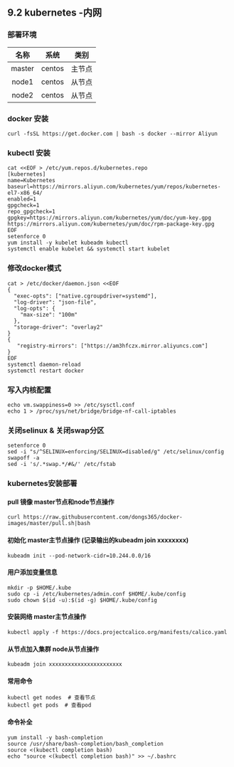 ## 9.2 kubernetes -内网
### 部署环境
|名称|系统|类别|
|:-:|:-:|:-:|
|master|centos|主节点|
|node1|centos|从节点|
|node2|centos|从节点|

### docker 安装
```
curl -fsSL https://get.docker.com | bash -s docker --mirror Aliyun
```
### kubectl 安装
```
cat <<EOF > /etc/yum.repos.d/kubernetes.repo
[kubernetes]
name=Kubernetes
baseurl=https://mirrors.aliyun.com/kubernetes/yum/repos/kubernetes-el7-x86_64/
enabled=1
gpgcheck=1
repo_gpgcheck=1
gpgkey=https://mirrors.aliyun.com/kubernetes/yum/doc/yum-key.gpg https://mirrors.aliyun.com/kubernetes/yum/doc/rpm-package-key.gpg
EOF
setenforce 0
yum install -y kubelet kubeadm kubectl
systemctl enable kubelet && systemctl start kubelet
```
### 修改docker模式
```
cat > /etc/docker/daemon.json <<EOF
{
  "exec-opts": ["native.cgroupdriver=systemd"],
  "log-driver": "json-file",
  "log-opts": {
    "max-size": "100m"
  },
  "storage-driver": "overlay2"
}
{
   "registry-mirrors": ["https://am3hfczx.mirror.aliyuncs.com"]
}
EOF
systemctl daemon-reload
systemctl restart docker
```

### 写入内核配置
```
echo vm.swappiness=0 >> /etc/sysctl.conf
echo 1 > /proc/sys/net/bridge/bridge-nf-call-iptables
```

### 关闭selinux & 关闭swap分区
```
setenforce 0
sed -i "s/^SELINUX=enforcing/SELINUX=disabled/g" /etc/selinux/config
swapoff -a
sed -i 's/.*swap.*/#&/' /etc/fstab
```

### kubernetes安装部署
#### pull 镜像 master节点和node节点操作
```
curl https://raw.githubusercontent.com/dongs365/docker-images/master/pull.sh|bash
```

#### 初始化 master主节点操作 (记录输出的kubeadm join xxxxxxxx)
```
kubeadm init --pod-network-cidr=10.244.0.0/16
```

#### 用户添加变量信息
```
mkdir -p $HOME/.kube
sudo cp -i /etc/kubernetes/admin.conf $HOME/.kube/config
sudo chown $(id -u):$(id -g) $HOME/.kube/config
```

#### 安装网络 master主节点操作
```
kubectl apply -f https://docs.projectcalico.org/manifests/calico.yaml
```
#### 从节点加入集群 node从节点操作
```
kubeadm join xxxxxxxxxxxxxxxxxxxxxxx 
```
#### 常用命令
```
kubectl get nodes  # 查看节点
kubectl get pods  # 查看pod 
```

#### 命令补全
```
yum install -y bash-completion
source /usr/share/bash-completion/bash_completion
source <(kubectl completion bash)
echo "source <(kubectl completion bash)" >> ~/.bashrc
```
